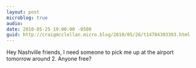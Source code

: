 ```yaml
---
layout: post
microblog: true
audio: 
date: 2010-05-25 19:00:00 -0500
guid: http://craigmcclellan.micro.blog/2010/05/26/t14784393393.html
---
```

Hey Nashville friends, I need someone to pick me up at the airport tomorrow around 2.  Anyone free?
